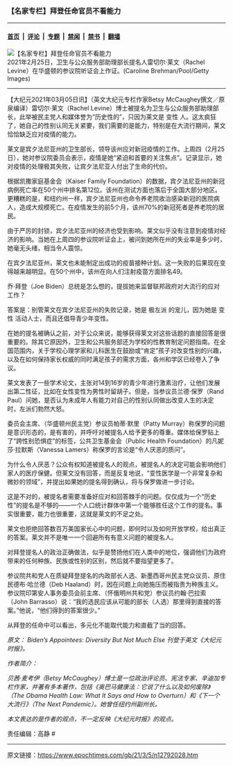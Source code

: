 ### 【名家专栏】拜登任命官员不看能力

---

#### [首页](../../../..?n12792028) &nbsp;|&nbsp; [评论](../../../../../epoch-comment?n12792028) &nbsp;|&nbsp; [专题](../../../../../epoch-special?n12792028) &nbsp;|&nbsp; [禁闻](../../../../../epoch-news?n12792028) &nbsp;|&nbsp; [禁书](../../../../../books?n12792028) &nbsp;|&nbsp; [翻墙](https://github.com/gfw-breaker/nogfw/blob/master/README.md?n12792028)


<div><img alt="【名家专栏】拜登任命官员不看能力" class="attachment-djy_600_400 size-djy_600_400 wp-post-image" src="https://i.epochtimes.com/assets/uploads/2021/03/rachel-levine-1200x800-600x400.jpg"/>
<div class="caption">
 2021年2月25日，卫生与公众服务部助理部长提名人雷切尔‧莱文（Rachel Levine）在华盛顿的参议院听证会上作证。(Caroline Brehman/Pool/Getty Images)
</div></div><hr/><div class="post_content" id="artbody" itemprop="articleBody">
 <!-- article content begin -->
 <p>
  【大纪元2021年03月05日讯】（英文大纪元专栏作家Betsy McCaughey撰文／原泉编译）雷切尔‧莱文（Rachel Levine）博士被提名为卫生与公众服务部助理部长，此举被民主党人和媒体誉为“历史性的”，只因为莱文是
  <ok href="https://www.epochtimes.com/gb/tag/%E5%8F%98%E6%80%A7.html">
   变性
  </ok>
  人。这太疯狂了，她自己的性别认同无关紧要，我们需要的是能力，特别是在大流行期间，莱文恰恰缺乏应对疫情的能力。
 </p>
 <p>
  莱文是宾夕法尼亚州的卫生部长，领导该州应对新冠疫情的工作。上周四（2月25日），她对参议院委员会表示，疫情是她“紧迫和首要的关注焦点”。记录显示，她对疫情的处理极其失败，让宾夕法尼亚人付出了生命的代价。
 </p>
 <p>
  根据凯撒家庭基金会（Kaiser Family Foundation）的数据，宾夕法尼亚州的新冠病例死亡率在50个州中排名第12位。该州在测试方面也落后于全国大部分地区。更糟糕的是，和纽约州一样，宾夕法尼亚州也命令养老院收治感染新冠的医院病人，造成大规模死亡。在疫情发生的前5个月，该州70%的新冠死者是养老院的居民。
 </p>
 <p>
  由于严厉的封锁，宾夕法尼亚州的经济也受到影响。莱文似乎没有注意到疫情对经济的影响。当她在上周四的参议院听证会上，被问到她所在州的失业率是多少时，她毫无头绪，相当令人震惊。
 </p>
 <p>
  在宾夕法尼亚州，莱文也未能制定出成功的疫苗接种计划。这一失败的后果现在变得越来越明显。在50个州中，该州在向人们注射疫苗方面排名49。
 </p>
 <p>
  乔‧拜登（Joe Biden）总统是怎么想的，提拔她来监督联邦政府对大流行的应对工作？
 </p>
 <p>
  答案是：别管莱文在宾夕法尼亚州的失败记录，她是
  <ok href="https://www.epochtimes.com/gb/tag/%E6%9E%81%E5%B7%A6%E6%B4%BE.html">
   极左派
  </ok>
  的宠儿，因为她是
  <ok href="https://www.epochtimes.com/gb/tag/%E5%8F%98%E6%80%A7.html">
   变性
  </ok>
  活动人士，而且还倡导青少年变性。
 </p>
 <p>
  在她的提名被确认之前，对于公众来说，能够获得莱文对这些话题的直接回答是很重要的。除其它原因外，卫生和公共服务部还为学校的性教育制定问题指南。在全国范围内，关于学校心理学家和儿科医生在鼓励或“肯定”孩子对改变性别的兴趣，以及在如何保持家长权威的同时满足孩子的需求方面，各州和学区已经卷入了争议。
 </p>
 <p>
  莱文发表了一些学术论文，主张对14到16岁的青少年进行激素治疗，让他们发展出第二性征，比如在女性变性为男性时留胡子。但是，当参议员兰德‧保罗（Rand Paul）问她，是否认为未成年人有能力对自己的性别认同做出改变人生的决定时，左派们勃然大怒。
 </p>
 <p>
  委员会主席、（华盛顿州民主党）参议员帕蒂‧默里（Patty Murray）称保罗的问题是意识形态的，是有害的，并呼吁对被提名人给予更多的尊重。媒体给保罗贴上了“跨性别恐惧症”的标签，公共卫生基金会（Public Health Foundation）的凡妮莎‧拉默斯（Vanessa Lamers）称保罗的言论是“令人厌恶的质问”。
 </p>
 <p>
  为什么令人厌恶？公众有权知道被提名人的观点，被提名人的决定可能会影响他们家人的医疗保健。但莱文没有回答，而是反复地说，“变性医学是一个非常复杂和微妙的领域”，并提出如果她的提名得到确认，将与保罗做进一步讨论。
 </p>
 <p>
  这是不对的，被提名者需要准备好应对和回答棘手的问题。仅仅成为一个“历史性”的提名是不够的——一个人口统计群体中第一个能够胜任这个工作的提名。事实很重要，能力也很重要，这就是莱文的不足之处。
 </p>
 <p>
  莱文也拒绝回答数百万美国家长心中的问题，即何时以及如何开放学校，给出真正的答案。莱文并不是唯一一个回避所有有意义问题的被提名人。
 </p>
 <p>
  对拜登提名人的政治正确做法，似乎是赞扬他们在人类中的地位，强调他们为政府带来的任何种族、民族或性别的区别，然后就不要指望更多了。
 </p>
 <p>
  参议院共和党人在质疑拜登提名的内政部长人选、新墨西哥州民主党众议员、原住民德布‧哈兰德（Deb Haaland）时，因在问题上向她施压而被指责为种族主义。参议院印第安人事务委员会前主席、（怀俄明州共和党）参议员约翰‧巴拉索（John Barrasso）说：“我的选民应该从可能的部长（人选）那里得到直接的答案。”他说，“他们得到的答案很少。”
 </p>
 <p>
  从拜登的任命中可以看出，多元化不能取代能力和直截了当的回答。
 </p>
 <p>
  <em>
   原文：
   <ok href="https://www.theepochtimes.com/bidens-appointees-diversity-but-not-much-else_3717505.html">
    Biden’s Appointees: Diversity But Not Much Else
   </ok>
   刊登于英文《大纪元时报》。
  </em>
 </p>
 <p>
  <em>
   作者简介：
  </em>
 </p>
 <p>
  <em>
   贝茜‧麦考伊（Betsy McCaughey）博士是一位政治评论员、宪法专家、辛迪加专栏作家，并著有多本著作，包括《奥巴马健康法：它说了什么以及如何废除》（The Obama Health Law: What It Says and How to Overturn）和《下一个大流行》（The Next Pandemic）。她曾任纽约州副州长。
  </em>
 </p>
 <p>
  <em>
   本文表达的是作者的观点，不一定反映《大纪元时报》的观点。
  </em>
 </p>
 <p>
  责任编辑：高静 #
 </p>
 <!-- article content end -->
 <div id="below_article_ad">
 </div>
</div>


---

原文链接：https://www.epochtimes.com/gb/21/3/5/n12792028.htm
